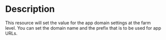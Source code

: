 # Description

This resource will set the value for the app domain settings at the farm level.
You can set the domain name and the prefix that is to be used for app URLs.
